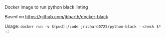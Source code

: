 Docker image to run python black linting

Based on https://github.com/jbbarth/docker-black

Usage:
`docker run -v $(pwd):/code jrichard0725/python-black --check $* .;`